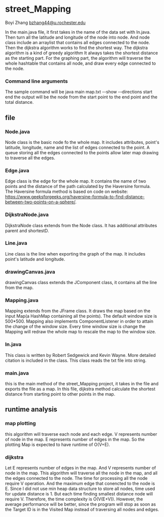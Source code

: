 # street_Mapping
Boyi Zhang
bzhang44@u.rochester.edu

In the main.java file, it first takes in the name of the data set with In.java. Then turn all the latitude and longitude of the node into node. And node class include an arraylist that contains all edges connected to the node. Then the dijkstra algorithm works to find the shortest way. The dijkstra algorithm is a kind of greedy algorithm
It always takes the shortest distance as the starting part. For the graphing part, the algorithm will traverse the whole hashtable that contains all node, and draw every edge connected to the node.

### Command line arguments
The sample command will be 
java main map.txt --show --directions start end
the output will be the node from the start point to the end point and the total distance.
## file
### Node.java
Node class is the basic node fo the whole map. It includes attributes, point's latitude, longitude, name and the list of edges connected to the point. A queue storing all the edges connected to the points allow later map drawing to traverse all the edges.
### Edge.java
Edge class is the edge for the whole map. It contains the name of two points and the distance of the path calculated by the Haversine formula.
The Haversine formula method is based on code on website: https://www.geeksforgeeks.org/haversine-formula-to-find-distance-between-two-points-on-a-sphere/.
### DijkstraNode.java
DijkstraNode class extends from the Node class. It has additional attributes parent and shortestD.
### Line.java
Line class is the line when exporting the graph of the map. It includes point's latitude and longitude.
### drawingCanvas.java
drawingCanvas class extends the JComponent class, it contains all the line from the map. 
### Mapping.java
Mapping extends from the JFrame class. It draws the map based on the input Map(a HashMap containing all the points). The default window size is 500*500.
Mapping also implements ComponentListener in order to attain the change of the window size.
Every time window size is change the Mapping will redraw the whole map to rescale the map to the window size.
### In.java
This class is written by Robert Sedgewick and Kevin Wayne. More detailed citation is included in the class. 
This class reads the txt file into string.
### main.java
this is the main method of the street_Mapping project, it takes in the file and exports the file as a map. 
In this file, dijkstra method calculate the shortest distance from starting point to other points in the map.
## runtime analysis
### map plotting
this algorithm will traverse each node and each edge. V represents number of node in the map. E represents number of edges in the map. So the plotting Map is expected to have runtime of O(V+E).
### dijkstra
Let E represents number of edges in the map. And V represents number of node in the map. This algorithm will traverse all the node in the map, and all the edges connected to the node.
The time for processing all the node require V operation.
And the maximum edge that conencted to the node is E. Since I did not use min heap data structure to store all nodes, time used for update distance is 1. But each time finding smallest distance node will require V.
Therefore, the time complexity is O(V(E+V)). However, the average performance will be better, since the program will stop as soon as the Target ID is in the Visited Map instead of traversing all nodes and edges.


